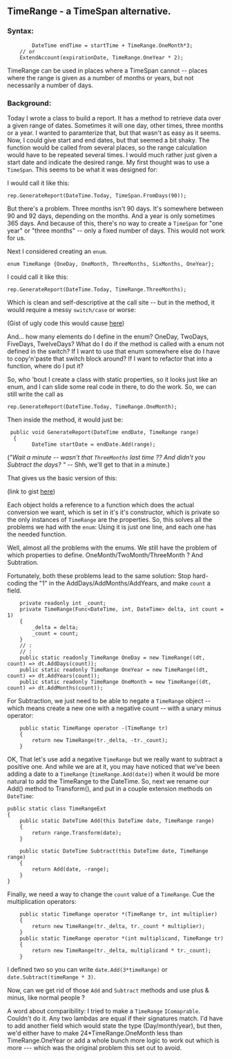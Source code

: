 ﻿## TimeRange - a TimeSpan alternative.
### Syntax:

            DateTime endTime = startTime + TimeRange.OneMonth*3;
		// or
		ExtendAccount(expirationDate, TimeRange.OneYear * 2);
	  
TimeRange can be used in places where a TimeSpan cannot -- places where the range is given as a number of months or years, but not necessarily a number of days.



### Background:
Today I wrote a class to build a report.  It has a method to retrieve data over a given range of dates. 
Sometimes it will one day, other times, three months or a year. I wanted to paramterize that, but that
wasn't as easy as it seems.  Now, I could give start and end dates, but that seemed a bit shaky.  The function
would be called from several places, so the range calculation would have to be repeated several times.
I would much rather just given a start date and indicate the desired range.  My first thought was to use a `TimeSpan`.  This seems to be what it was designed for:

I would call it like this:

    rep.GenerateReport(DateTime.Today, TimeSpan.FromDays(90));

But there's a problem.  Three months isn't 90 days.  It's somewhere between 90 and 92 days, depending on the months.  And a year is only sometimes 365 days.  And because of this, there's no way to create a `TimeSpan` for "one year" or "three months" -- only a fixed number of days.  This would not work for us.

Next I considered creating an `enum`.
    
    enum TimeRange {OneDay, OneMonth, ThreeMonths, SixMonths, OneYear};

I could call it like this:

    rep.GenerateReport(DateTime.Today, TimeRange.ThreeMonths);

Which is clean and self-descriptive at the call site -- but in the method, it would require a messy
`switch/case` or worse:

<script src="https://gist.github.com/jamescurran/a5bc154106de28f3e210d23552faa5df.js"> </script>

(Gist of ugly code this would cause [here](https://gist.github.com/jamescurran/a5bc154106de28f3e210d23552faa5df))

And... how many elements do I define in the enum? OneDay, TwoDays, FiveDays, TwelveDays?  What do I
do if the method is called with a enum not defined in the switch? If I want to use that enum somewhere else do I have to copy'n'paste that switch block around?  If I want to refactor that into a function, where do I put it?

So, who 'bout I create a class with static properties, so it looks just like an enum, and I can slide some real code in there, to do the work.  So, we can still write the call as 

    rep.GenerateReport(DateTime.Today, TimeRange.OneMonth);

Then inside the method, it would just be:

     public void GenerateReport(DateTime endDate, TimeRange range)
      {
            DateTime startDate = endDate.Add(range);


(*"Wait a minute -- wasn't that `ThreeMonths` last time ??  And didn't you Subtract the days? "* -- Shh, we'll get to that in a minute.)

That gives us the basic version of this:
<script src="https://gist.github.com/jamescurran/24e4e1cfb4207feb406d7b46f593a272.js"> </script>
(link to gist [here](https://gist.github.com/jamescurran/24e4e1cfb4207feb406d7b46f593a272))

Each object holds a reference to a function which does the actual conversion we want, which is set in it's it's constructor, which is private so the only instances of `TimeRange` are the properties. So, this solves all the problems we had with the `enum`: Using it is just one line, and each one has the needed function.   

Well, almost all the problems with the enums.  We still have the problem of which properties to define.  OneMonth/TwoMonth/ThreeMonth ?  And Subtration.

Fortunately, both these problems lead to the same solution: Stop hard-coding the "1" in the AddDays/AddMonths/AddYears, and make `count` a field.

        private readonly int _count;
        private TimeRange(Func<DateTime, int, DateTime> delta, int count = 1)
        {
            _delta = delta;
            _count = count;
        }
		// :
		// :
	    public static readonly TimeRange OneDay = new TimeRange((dt, count) => dt.AddDays(count));
        public static readonly TimeRange OneYear = new TimeRange((dt, count) => dt.AddYears(count));
        public static readonly TimeRange OneMonth = new TimeRange((dt, count) => dt.AddMonths(count));
   
For Subtraction, we just need to be able to negate a `TimeRange` object -- which means create a new one with a negative count -- with a unary minus operator:

        public static TimeRange operator -(TimeRange tr)
        {
            return new TimeRange(tr._delta, -tr._count);
        }

OK, That let's use add a negative `TimeRange` but we really want to subtract a positive one.  And while we are at it, you may have noticed that we've been adding a date to a `TimeRange` (`timeRange.Add(date)`) when it would be more natural to add the TimeRange to the DateTime. So, next we rename our Add() method to Transform(), and put in a couple extension methods on `DateTime`:

    public static class TimeRangeExt
    {
        public static DateTime Add(this DateTime date, TimeRange range)
        {
            return range.Transform(date);
        }

        public static DateTime Subtract(this DateTime date, TimeRange range)
        {
            return Add(date, -range);
        }
    }

Finally, we need a way to change the `count` value of a `TimeRange`.  Cue the multiplication operators:

        public static TimeRange operator *(TimeRange tr, int multiplier)
        {
            return new TimeRange(tr._delta, tr._count * multiplier);
        }
        public static TimeRange operator *(int multiplicand, TimeRange tr)
        {
            return new TimeRange(tr._delta, multiplicand * tr._count);
        }

I defined two so you can write `date.Add(3*timeRange)` or `date.Subtract(timeRange * 3)`. 

Now, can we get rid of those `Add` and `Subtract` methods and use plus & minus, like normal people ?


A word about comparibility: I tried to make a `TimeRange` `IComaprable`.  Couldn't do it. Any two lambdas are equal if their signatures match. I'd have to add another field which would state the type (Day/month/year), but then, we'd either have to make 24*TimeRange.OneMonth less than TimeRange.OneYear or add a whole bunch more logic to work out which is more --- which was the original problem this set out to avoid.



